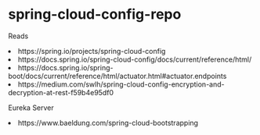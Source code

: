 # spring-cloud-config-repo
Reads
<li>https://spring.io/projects/spring-cloud-config</li>
<li>https://docs.spring.io/spring-cloud-config/docs/current/reference/html/</li>
<li>https://docs.spring.io/spring-boot/docs/current/reference/html/actuator.html#actuator.endpoints</li>
<li>https://medium.com/swlh/spring-cloud-config-encryption-and-decryption-at-rest-f59b4e95df0</li>

Eureka Server
<li>https://www.baeldung.com/spring-cloud-bootstrapping</li>
